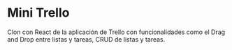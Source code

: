# Mini Trello

Clon con React de la aplicación de Trello con funcionalidades como el Drag and Drop entre listas y tareas, CRUD de listas y tareas.
